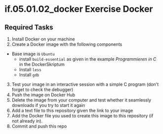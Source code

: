 # if.05.01.02_docker Exercise Docker

## Required Tasks
1. Install Docker on your machine
1. Create a Docker image with the following components
- Base image is `Ubuntu`
   - install `build-essential` as given in the example *Programmieren in C* in the DockerSkriptum
   - Install `less`
   - Install `gdb`
3. Test your image in an interactive session with a simple C program (don't forget to check the debugger)
3. Push the image on Docker Hub
3. Delete the image from your computer and test whether it seamlessly downloads if you try to start it again
3. Add a text file to this repository given the link to your image
3. Add the Docker file you used to create this image to this repository (if not already in).
3. Commit and push this repo
